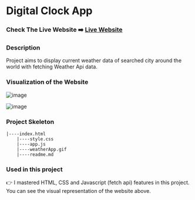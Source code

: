 # Digital Clock App

### Check The Live Website ➡️ [Live Website](https://sekunev.github.io/Weather-app-asyn-await-)

### Description

Project aims to display current weather data of searched city around the world with fetching Weather Api data.

### Visualization of the Website

![image](https://github.com/Sekunev/Weather-app-asyn-await-/blob/main/Weather-App.gif)

![image](https://user-images.githubusercontent.com/101554737/192788493-2adda058-cc68-4091-9b67-6ead0e2)



### Project Skeleton

    |----index.html  
        |----style.css   
        |----app.js
        |----weatherApp.gif
        |----readme.md 

### Used in this project

👉 I mastered HTML, CSS and Javascript (fetch api) features in this project. You can see the visual representation of the website above.
